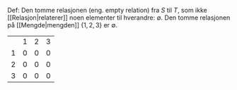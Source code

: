 Def:
Den tomme relasjonen (eng. empty relation) fra $S$ til $T$, som ikke [[Relasjon|relaterer]] noen elementer til hverandre: $\emptyset$. Den tomme relasjonen på [[Mengde|mengden]]  $\{1,2,3\}$ er $\emptyset$.

|     |     |     |     |
| :---: | :---: | :---: | :---: |
|     | $1$ | $2$ | $3$ |
| $1$ | $0$ | $0$ | $0$ |
| $2$ | $0$ | $0$ | $0$ |
| $3$ | $0$ | $0$ | $0$ | 